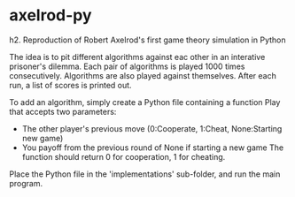 # axelrod-py
h2. Reproduction of Robert Axelrod's first game theory simulation in Python

The idea is to pit different algorithms against eac other in an interative prisoner's dilemma. 
Each pair of algorithms is played 1000 times consecutively. Algorithms are also played against themselves.
After each run, a list of scores is printed out.


To add an algorithm, simply create a Python file containing a function Play that accepts two parameters:
* The other player's previous move (0:Cooperate, 1:Cheat, None:Starting new game)
* You payoff from the previous round of None if starting a new game
The function should return 0 for cooperation, 1 for cheating.

Place the Python file in the 'implementations' sub-folder, and run the main program.
